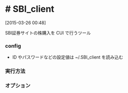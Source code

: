 # # SBI_client
[2015-03-26 00:48]

SBI証券サイトの株購入を CUI で行うツール

### config

* ID やパスワードなどの設定値は ~/.SBI_client を読み込む

### 実行方法

### オプション

